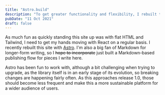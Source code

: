 ```yaml
---
title: "Astro.build"
description: "To get greater functionality and flexibility, I rebuilt this site using Astro."
pubDate: "11 Oct 2021"
draft: false
---
```

As much fun as quickly standing this site up was with flat HTML and Tailwind, I need to get my hands moving with React on a regular basis. I recently rebuilt this site with <a href="https://astro.build/">Astro</a>. I'm also a big fan of Markdown for longer-form writing, so I <strike>hope to incorporate</strike> just built a Markdown-based publishing flow for pieces I write here.

Astro has been fun to work with, although a bit challenging when trying to upgrade, as the library itself is in an early stage of its evolution, so breaking changes are happening fairly often. As this approaches release 1.0, those should become less frequent and make this a more sustainable platform for a wider audience of users.